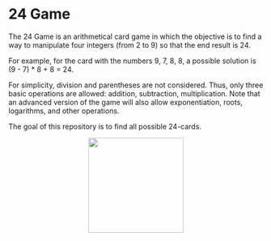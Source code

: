 # 24 Game

The 24 Game is an arithmetical card game in which the objective is to find a way to manipulate four integers (from 2 to 9) so that the end result is 24. 

For example, for the card with the numbers 9, 7, 8, 8, a possible solution is (9 - 7) * 8 + 8 = 24.

For simplicity, division and parentheses are not considered. Thus, only three basic operations are allowed: addition, subtraction, multiplication. Note that an advanced version of the game will also allow exponentiation, roots, logarithms, and other operations. 

The goal of this repository is to find all possible 24-cards. 

<p align="center">
  <img src="https://user-images.githubusercontent.com/43505441/73023025-f5b43d00-3e2a-11ea-846c-c31c66036cc3.jpg" width="188">
</p>
